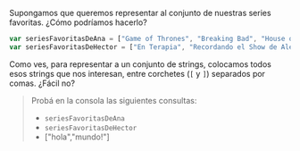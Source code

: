 Supongamos que queremos representar al conjunto de nuestras series favoritas. ¿Cómo podríamos hacerlo? 

```javascript
var seriesFavoritasDeAna = ["Game of Thrones", "Breaking Bad", "House of Cards"];
var seriesFavoritasDeHector = ["En Terapia", "Recordando el Show de Alejandro Molina"]
```

Como ves, para representar a un conjunto de strings, colocamos todos esos strings que nos interesan, entre corchetes (`[` y `]`) separados por comas. ¿Fácil no? 

> Probá en la consola las siguientes consultas: 
> 
> * `seriesFavoritasDeAna`
> * `seriesFavoritasDeHector`
> * ["hola","mundo!"]

